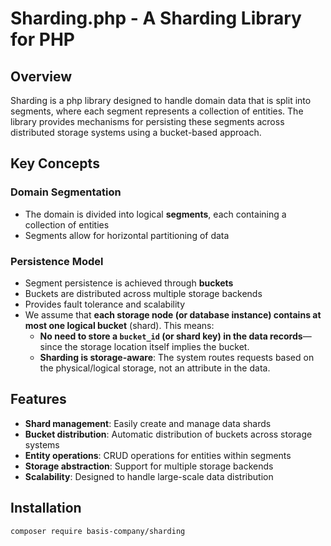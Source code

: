 # Sharding.php - A Sharding Library for PHP

## Overview

Sharding is a php library designed to handle domain data that is split into segments, where each segment represents a collection of entities. The library provides mechanisms for persisting these segments across distributed storage systems using a bucket-based approach.

## Key Concepts

### Domain Segmentation
- The domain is divided into logical **segments**, each containing a collection of entities
- Segments allow for horizontal partitioning of data

### Persistence Model
- Segment persistence is achieved through **buckets**
- Buckets are distributed across multiple storage backends
- Provides fault tolerance and scalability
- We assume that **each storage node (or database instance) contains at most one logical bucket** (shard). This means:
  - **No need to store a `bucket_id` (or shard key) in the data records**—since the storage location itself implies the bucket.
  - **Sharding is storage-aware**: The system routes requests based on the physical/logical storage, not an attribute in the data.

## Features

- **Shard management**: Easily create and manage data shards
- **Bucket distribution**: Automatic distribution of buckets across storage systems
- **Entity operations**: CRUD operations for entities within segments
- **Storage abstraction**: Support for multiple storage backends
- **Scalability**: Designed to handle large-scale data distribution

## Installation

```bash
composer require basis-company/sharding
```
